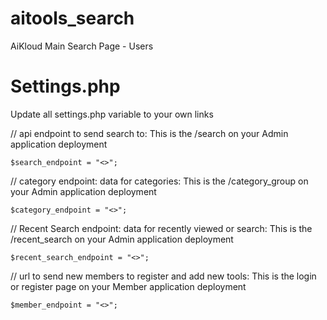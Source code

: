 # aitools_search
AiKloud Main Search Page - Users


Settings.php
============
Update all settings.php variable to your own links

// api endpoint to send search to: This is the /search on your Admin application deployment

`$search_endpoint = "<>";`

// category endpoint: data for categories: This is the /category_group on your Admin application deployment

`$category_endpoint = "<>";`

// Recent Search endpoint: data for recently viewed or search: This is the /recent_search on your Admin application deployment

`$recent_search_endpoint = "<>";`

// url to send new members to register and add new tools: This is the login or register page on your Member application deployment

`$member_endpoint = "<>";`
